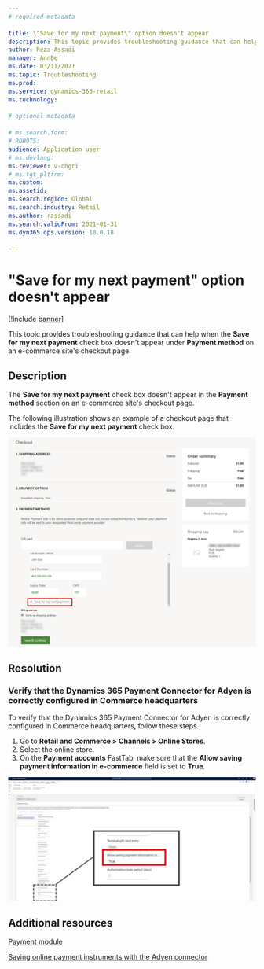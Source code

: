```yaml
---
# required metadata

title: \"Save for my next payment\" option doesn't appear
description: This topic provides troubleshooting guidance that can help when the Save for my next payment check box doesn't appear under Payment method on an e-commerce site's checkout page.
author: Reza-Assadi
manager: AnnBe
ms.date: 03/11/2021
ms.topic: Troubleshooting
ms.prod: 
ms.service: dynamics-365-retail
ms.technology: 

# optional metadata

# ms.search.form: 
# ROBOTS: 
audience: Application user
# ms.devlang: 
ms.reviewer: v-chgri
# ms.tgt_pltfrm: 
ms.custom: 
ms.assetid: 
ms.search.region: Global
ms.search.industry: Retail
ms.author: rassadi
ms.search.validFrom: 2021-01-31
ms.dyn365.ops.version: 10.0.18

---
```


# "Save for my next payment" option doesn't appear

[!include [banner](../../includes/banner.md)]

This topic provides troubleshooting guidance that can help when the **Save for my next payment** check box doesn't appear under **Payment method** on an e-commerce site's checkout page.

## Description

The **Save for my next payment** check box doesn't appear in the **Payment method** section on an e-commerce site's checkout page.

The following illustration shows an example of a checkout page that includes the **Save for my next payment** check box.

![Save for my next payment check box in the Payment module](media/payment-module-save-payment.jpg)

## Resolution

### Verify that the Dynamics 365 Payment Connector for Adyen is correctly configured in Commerce headquarters

To verify that the Dynamics 365 Payment Connector for Adyen is correctly configured in Commerce headquarters, follow these steps.

1. Go to **Retail and Commerce \> Channels \> Online Stores**.
1. Select the online store.
1. On the **Payment accounts** FastTab, make sure that the **Allow saving payment information in e-commerce** field is set to **True**.

![Allow saving payment information in e-commerce field in Commerce headquarters](media/payment-connector-save-payment.jpg)

## Additional resources

[Payment module](../payment-module.md)

[Saving online payment instruments with the Adyen connector](../dev-itpro/adyen-connector-listPI.md)
